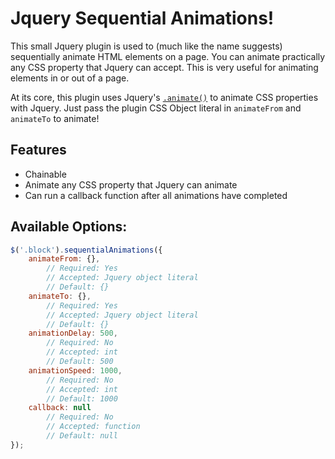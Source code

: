 # Jquery Sequential Animations!

This small Jquery plugin is used to (much like the name suggests) sequentially animate HTML elements on a page. You can animate practically any CSS property that Jquery can accept. This is very useful for animating elements in or out of a page.

At its core, this plugin uses Jquery's [```.animate()```](http://api.jquery.com/animate/) to animate CSS properties with Jquery. Just pass the plugin CSS Object literal in ```animateFrom``` and ```animateTo``` to animate!

## Features
- Chainable
- Animate any CSS property that Jquery can animate
- Can run a callback function after all animations have completed





## Available Options:
```javascript
$('.block').sequentialAnimations({
	animateFrom: {},
		// Required: Yes
		// Accepted: Jquery object literal
		// Default: {}
	animateTo: {},
		// Required: Yes
		// Accepted: Jquery object literal
		// Default: {}
	animationDelay: 500,
		// Required: No
		// Accepted: int
		// Default: 500
	animationSpeed: 1000,
		// Required: No
		// Accepted: int
		// Default: 1000
	callback: null
		// Required: No
		// Accepted: function
		// Default: null
});
```
